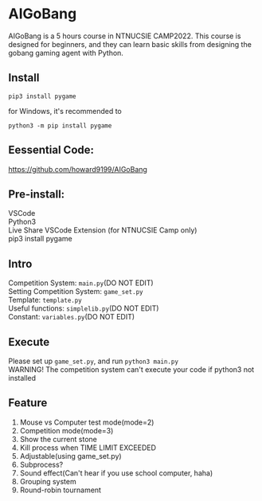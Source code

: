 # AIGoBang

AIGoBang is a 5 hours course in NTNUCSIE CAMP2022. This course is designed for beginners, and they can learn basic skills from designing the gobang gaming agent with Python.

## Install
```
pip3 install pygame
```
for Windows, it's recommended to
```
python3 -m pip install pygame
```
## Eessential Code:
https://github.com/howard9199/AIGoBang
## Pre-install:
VSCode  
Python3  
Live Share VSCode Extension (for NTNUCSIE Camp only)  
pip3 install pygame
## Intro
Competition System: `main.py`(DO NOT EDIT)  
Setting Competition System: `game_set.py`  
Template: `template.py`  
Useful functions: `simplelib.py`(DO NOT EDIT)  
Constant: `variables.py`(DO NOT EDIT)  
## Execute
Please set up `game_set.py`, and run `python3 main.py`  
WARNING! The competition system can't execute your code if python3 not installed
## Feature
1. Mouse vs Computer test mode(mode=2)
2. Competition mode(mode=3)
3. Show the current stone
4. Kill process when TIME LIMIT EXCEEDED
5. Adjustable(using game_set.py)
6. Subprocess?
7. Sound effect(Can't hear if you use school computer, haha)
8. Grouping system
9. Round-robin tournament
